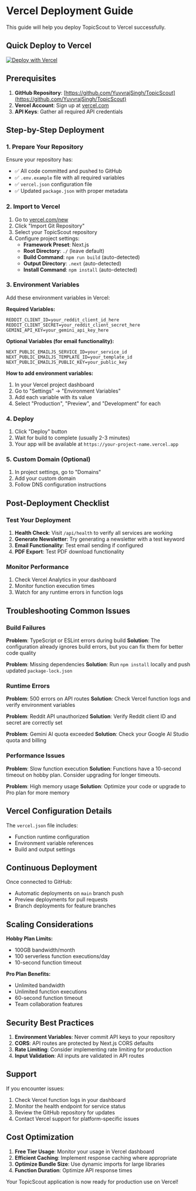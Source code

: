 # Vercel Deployment Guide

This guide will help you deploy TopicScout to Vercel successfully.

## Quick Deploy to Vercel

[![Deploy with Vercel](https://vercel.com/button)](https://vercel.com/new/clone?repository-url=https://github.com/YuvvrajSingh/TopicScout)

## Prerequisites

1. **GitHub Repository**: [https://github.com/YuvvrajSingh/TopicScout](https://github.com/YuvvrajSingh/TopicScout)
2. **Vercel Account**: Sign up at [vercel.com](https://vercel.com)
3. **API Keys**: Gather all required API credentials

## Step-by-Step Deployment

### 1. Prepare Your Repository

Ensure your repository has:
- ✅ All code committed and pushed to GitHub
- ✅ `.env.example` file with all required variables
- ✅ `vercel.json` configuration file
- ✅ Updated `package.json` with proper metadata

### 2. Import to Vercel

1. Go to [vercel.com/new](https://vercel.com/new)
2. Click "Import Git Repository"
3. Select your TopicScout repository
4. Configure project settings:
   - **Framework Preset**: Next.js
   - **Root Directory**: `./` (leave default)
   - **Build Command**: `npm run build` (auto-detected)
   - **Output Directory**: `.next` (auto-detected)
   - **Install Command**: `npm install` (auto-detected)

### 3. Environment Variables

Add these environment variables in Vercel:

**Required Variables:**
```
REDDIT_CLIENT_ID=your_reddit_client_id_here
REDDIT_CLIENT_SECRET=your_reddit_client_secret_here
GEMINI_API_KEY=your_gemini_api_key_here
```

**Optional Variables (for email functionality):**
```
NEXT_PUBLIC_EMAILJS_SERVICE_ID=your_service_id
NEXT_PUBLIC_EMAILJS_TEMPLATE_ID=your_template_id
NEXT_PUBLIC_EMAILJS_PUBLIC_KEY=your_public_key
```

**How to add environment variables:**
1. In your Vercel project dashboard
2. Go to "Settings" → "Environment Variables"
3. Add each variable with its value
4. Select "Production", "Preview", and "Development" for each

### 4. Deploy

1. Click "Deploy" button
2. Wait for build to complete (usually 2-3 minutes)
3. Your app will be available at `https://your-project-name.vercel.app`

### 5. Custom Domain (Optional)

1. In project settings, go to "Domains"
2. Add your custom domain
3. Follow DNS configuration instructions

## Post-Deployment Checklist

### Test Your Deployment

1. **Health Check**: Visit `/api/health` to verify all services are working
2. **Generate Newsletter**: Try generating a newsletter with a test keyword
3. **Email Functionality**: Test email sending if configured
4. **PDF Export**: Test PDF download functionality

### Monitor Performance

1. Check Vercel Analytics in your dashboard
2. Monitor function execution times
3. Watch for any runtime errors in function logs

## Troubleshooting Common Issues

### Build Failures

**Problem**: TypeScript or ESLint errors during build
**Solution**: The configuration already ignores build errors, but you can fix them for better code quality

**Problem**: Missing dependencies
**Solution**: Run `npm install` locally and push updated `package-lock.json`

### Runtime Errors

**Problem**: 500 errors on API routes
**Solution**: Check Vercel function logs and verify environment variables

**Problem**: Reddit API unauthorized
**Solution**: Verify Reddit client ID and secret are correctly set

**Problem**: Gemini AI quota exceeded
**Solution**: Check your Google AI Studio quota and billing

### Performance Issues

**Problem**: Slow function execution
**Solution**: Functions have a 10-second timeout on hobby plan. Consider upgrading for longer timeouts.

**Problem**: High memory usage
**Solution**: Optimize your code or upgrade to Pro plan for more memory

## Vercel Configuration Details

The `vercel.json` file includes:
- Function runtime configuration
- Environment variable references
- Build and output settings

## Continuous Deployment

Once connected to GitHub:
- Automatic deployments on `main` branch push
- Preview deployments for pull requests
- Branch deployments for feature branches

## Scaling Considerations

**Hobby Plan Limits:**
- 100GB bandwidth/month
- 100 serverless function executions/day
- 10-second function timeout

**Pro Plan Benefits:**
- Unlimited bandwidth
- Unlimited function executions
- 60-second function timeout
- Team collaboration features

## Security Best Practices

1. **Environment Variables**: Never commit API keys to your repository
2. **CORS**: API routes are protected by Next.js CORS defaults
3. **Rate Limiting**: Consider implementing rate limiting for production
4. **Input Validation**: All inputs are validated in API routes

## Support

If you encounter issues:
1. Check Vercel function logs in your dashboard
2. Monitor the health endpoint for service status
3. Review the GitHub repository for updates
4. Contact Vercel support for platform-specific issues

## Cost Optimization

1. **Free Tier Usage**: Monitor your usage in Vercel dashboard
2. **Efficient Caching**: Implement response caching where appropriate
3. **Optimize Bundle Size**: Use dynamic imports for large libraries
4. **Function Duration**: Optimize API response times

Your TopicScout application is now ready for production use on Vercel!
